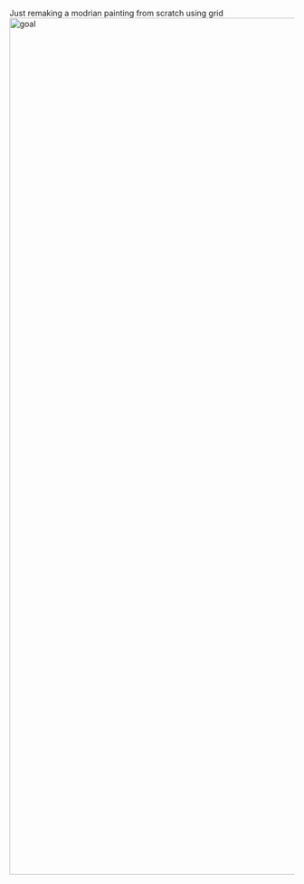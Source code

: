 Just remaking a modrian painting from scratch using grid
<img width="1512" alt="goal" src="https://github.com/fingledingle/modrian/assets/100766921/1c9bb541-6672-422d-a767-6465245bd4b1">
